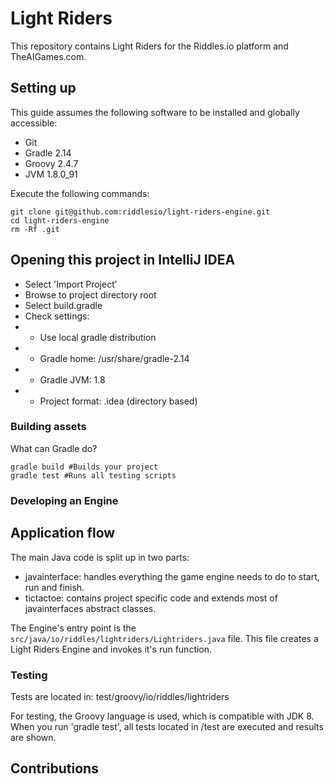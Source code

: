 # Light Riders
This repository contains Light Riders for the Riddles.io platform and TheAIGames.com.

## Setting up

This guide assumes the following software to be installed and globally
accessible:

- Git
- Gradle 2.14
- Groovy 2.4.7
- JVM 1.8.0_91

Execute the following commands:

```
git clone git@github.com:riddlesio/light-riders-engine.git
cd light-riders-engine
rm -Rf .git
```

## Opening this project in IntelliJ IDEA

- Select 'Import Project'
- Browse to project directory root
- Select build.gradle
- Check settings:
- * Use local gradle distribution
- * Gradle home: /usr/share/gradle-2.14
- * Gradle JVM: 1.8
- * Project format: .idea (directory based)


### Building assets

What can Gradle do?
```
gradle build #Builds your project
gradle test #Runs all testing scripts
```

### Developing an Engine

## Application flow

The main Java code is split up in two parts:
- javainterface: handles everything the game engine needs to do to start, run and finish.
- tictactoe: contains project specific code and extends most of javainterfaces abstract classes.

The Engine's entry point is the `src/java/io/riddles/lightriders/Lightriders.java` file. This file creates a Light Riders Engine and invokes it's run function.

### Testing

Tests are located in:
test/groovy/io/riddles/lightriders

For testing, the Groovy language is used, which is compatible with JDK 8. When you run 'gradle test', all tests located in /test are executed and results are shown.

## Contributions

